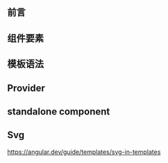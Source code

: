 ## 前言

## 组件要素

## 模板语法

## Provider

## standalone component

## Svg

https://angular.dev/guide/templates/svg-in-templates

